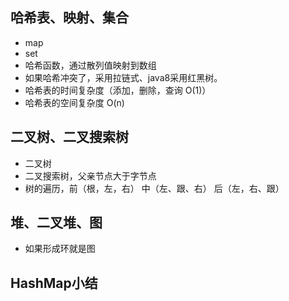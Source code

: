 ## 哈希表、映射、集合
  * map
  * set
  * 哈希函数，通过散列值映射到数组
  * 如果哈希冲突了，采用拉链式、java8采用红黑树。
  * 哈希表的时间复杂度（添加，删除，查询 O(1)）
  * 哈希表的空间复杂度 O(n)
## 二叉树、二叉搜索树
  * 二叉树
  * 二叉搜索树，父亲节点大于字节点
  * 树的遍历，前（根，左，右） 中（左、跟、右） 后（左，右、跟）
## 堆、二叉堆、图
  * 如果形成环就是图
## HashMap小结
